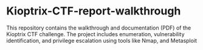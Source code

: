# Kioptrix-CTF-report-walkthrough
This repository contains the walkthrough and documentation (PDF) of the Kioptrix CTF challenge. The project includes enumeration,  vulnerability identification, and privilege escalation using tools like Nmap, and Metasploit
